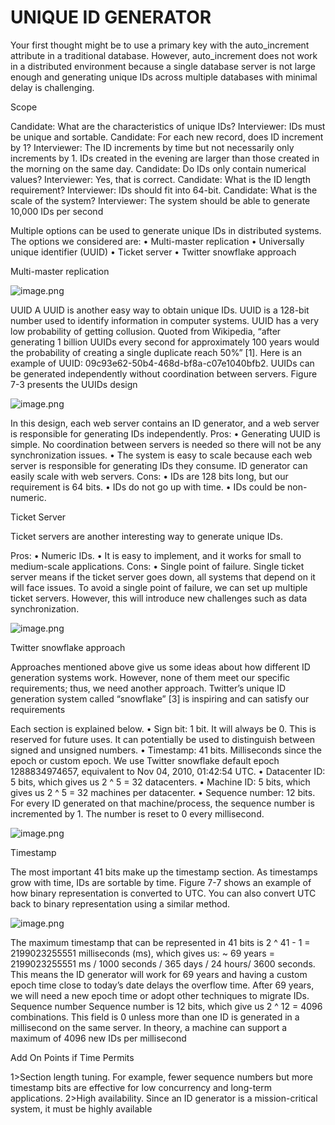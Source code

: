 # UNIQUE ID GENERATOR



Your first thought might be to use a primary key with the auto_increment attribute in a traditional database. However, auto_increment does not work in a distributed environment because a single database server is not large enough and generating unique IDs across multiple databases with minimal delay is challenging.

Scope

Candidate: What are the characteristics of unique IDs?
Interviewer: IDs must be unique and sortable.
Candidate: For each new record, does ID increment by 1?
Interviewer: The ID increments by time but not necessarily only increments by 1. IDs created in the evening are larger than those created in the morning on the same day.
Candidate: Do IDs only contain numerical values?
Interviewer: Yes, that is correct.
Candidate: What is the ID length requirement?
Interviewer: IDs should fit into 64-bit.
Candidate: What is the scale of the system?
Interviewer: The system should be able to generate 10,000 IDs per second

Multiple options can be used to generate unique IDs in distributed systems. The options we considered are:
• Multi-master replication
• Universally unique identifier (UUID)
• Ticket server
• Twitter snowflake approach

Multi-master replication

![image.png](https://eraser.imgix.net/workspaces/sxabTBCPWukdhhQ5jfZK/pqzq4S07fqcma47xGOPbSlv9Jtt1/EFyNPYUd8wDn3r2hkfIGG.png?ixlib=js-3.7.0 "image.png")

UUID
A UUID is another easy way to obtain unique IDs. UUID is a 128-bit number used to identify information in computer systems. UUID has a very low probability of getting collusion.
Quoted from Wikipedia, “after generating 1 billion UUIDs every second for approximately 100 years would the probability of creating a single duplicate reach 50%” [1].
Here is an example of UUID: 09c93e62-50b4-468d-bf8a-c07e1040bfb2. UUIDs can be generated independently without coordination between servers. Figure 7-3 presents the
UUIDs design

![image.png](https://eraser.imgix.net/workspaces/sxabTBCPWukdhhQ5jfZK/pqzq4S07fqcma47xGOPbSlv9Jtt1/dZodrWiPvz5ysqVJxsGVc.png?ixlib=js-3.7.0 "image.png")

In this design, each web server contains an ID generator, and a web server is responsible for generating IDs independently.
Pros:
• Generating UUID is simple. No coordination between servers is needed so there will not be any synchronization issues.
• The system is easy to scale because each web server is responsible for generating IDs they consume. ID generator can easily scale with web servers.
Cons:
• IDs are 128 bits long, but our requirement is 64 bits.
• IDs do not go up with time.
• IDs could be non-numeric.

Ticket Server

Ticket servers are another interesting way to generate unique IDs.

Pros:
• Numeric IDs.
• It is easy to implement, and it works for small to medium-scale applications.
Cons:
• Single point of failure. Single ticket server means if the ticket server goes down, all systems that depend on it will face issues. To avoid a single point of failure, we can set up multiple ticket servers. However, this will introduce new challenges such as data
synchronization.

![image.png](https://eraser.imgix.net/workspaces/sxabTBCPWukdhhQ5jfZK/pqzq4S07fqcma47xGOPbSlv9Jtt1/juXiDZ_Xeiiy6RMWf_qdx.png?ixlib=js-3.7.0 "image.png")



Twitter snowflake approach



Approaches mentioned above give us some ideas about how different ID generation systems work. However, none of them meet our specific requirements; thus, we need another
approach. Twitter’s unique ID generation system called “snowflake” [3] is inspiring and can satisfy our requirements

Each section is explained below.
• Sign bit: 1 bit. It will always be 0. This is reserved for future uses. It can potentially be
used to distinguish between signed and unsigned numbers.
• Timestamp: 41 bits. Milliseconds since the epoch or custom epoch. We use Twitter
snowflake default epoch 1288834974657, equivalent to Nov 04, 2010, 01:42:54 UTC.
• Datacenter ID: 5 bits, which gives us 2 ^ 5 = 32 datacenters.
• Machine ID: 5 bits, which gives us 2 ^ 5 = 32 machines per datacenter.
• Sequence number: 12 bits. For every ID generated on that machine/process, the sequence
number is incremented by 1. The number is reset to 0 every millisecond.

![image.png](https://eraser.imgix.net/workspaces/sxabTBCPWukdhhQ5jfZK/pqzq4S07fqcma47xGOPbSlv9Jtt1/C85QlvuGiaMu5HlBIOkGT.png?ixlib=js-3.7.0 "image.png")

Timestamp

The most important 41 bits make up the timestamp section. As timestamps grow with time, IDs are sortable by time. Figure 7-7 shows an example of how binary representation is converted to UTC. You can also convert UTC back to binary representation using a similar method.

![image.png](https://eraser.imgix.net/workspaces/sxabTBCPWukdhhQ5jfZK/pqzq4S07fqcma47xGOPbSlv9Jtt1/P7aGIaEHx0qNUW_ri0Jzk.png?ixlib=js-3.7.0 "image.png")

The maximum timestamp that can be represented in 41 bits is
2 ^ 41 - 1 = 2199023255551 milliseconds (ms), which gives us: ~ 69 years = 2199023255551 ms / 1000 seconds / 365 days / 24 hours/ 3600 seconds. This means the ID generator will work for 69 years and having a custom epoch time close to today’s date delays the overflow time. After 69 years, we will need a new epoch time or adopt other techniques to migrate IDs.
Sequence number
Sequence number is 12 bits, which give us 2 ^ 12 = 4096 combinations. This field is 0 unless more than one ID is generated in a millisecond on the same server. In theory, a machine can
support a maximum of 4096 new IDs per millisecond

Add On Points if Time Permits

1>Section length tuning. For example, fewer sequence numbers but more timestamp bits are effective for low concurrency and long-term applications.
2>High availability. Since an ID generator is a mission-critical system, it must be highly available




